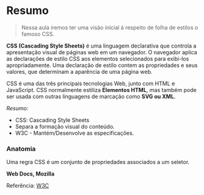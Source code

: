 # Resumo
> Nessa aula iremos ter uma visão inicial á respeito de folha de estilos o famoso CSS.

**CSS (Cascading Style Sheets)** é uma linguagem declarativa que controla a apresentação visual de páginas web em um navegador. O navegador aplica as declarações de estilo CSS aos elementos selecionados para exibi-los apropriadamente. Uma declaração de estilo contem as propriedades e seus valores, que determinam a aparência de uma página web.

CSS é uma das três principais tecnologias Web, junto com HTML e JavaScript. CSS normalmente estiliza **Elementos HTML**, mas também pode ser usada com outras linguagens de marcação como **SVG ou XML**.

*Resumo:*

 - CSS: Cascading Style Sheets
 - Separa a formação visual do conteúdo.
 - W3C - Mantém/Desenvolve as especificações.

### Anatomia
Uma regra CSS é um conjunto de propriedades associados a um seletor. 

**Web Docs, Mozilla**

Referência: [W3C](https://developer.mozilla.org/pt-BR/docs/Glossario/CSS)

